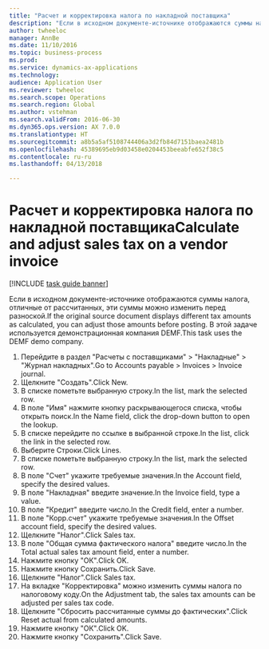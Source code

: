 ```yaml
--- 
title: "Расчет и корректировка налога по накладной поставщика"
description: "Если в исходном документе-источнике отображаются суммы налога, отличные от рассчитанных, эти суммы можно изменить перед разноской."
author: twheeloc
manager: AnnBe
ms.date: 11/10/2016
ms.topic: business-process
ms.prod: 
ms.service: dynamics-ax-applications
ms.technology: 
audience: Application User
ms.reviewer: twheeloc
ms.search.scope: Operations
ms.search.region: Global
ms.author: vstehman
ms.search.validFrom: 2016-06-30
ms.dyn365.ops.version: AX 7.0.0
ms.translationtype: HT
ms.sourcegitcommit: a8b5a5af5108744406a3d2fb84d7151baea2481b
ms.openlocfilehash: 45389695eb9d03458e0204453beeabfe652f38c5
ms.contentlocale: ru-ru
ms.lasthandoff: 04/13/2018

---
```

# <a name="calculate-and-adjust-sales-tax-on-a-vendor-invoice"></a><span data-ttu-id="8df56-103">Расчет и корректировка налога по накладной поставщика</span><span class="sxs-lookup"><span data-stu-id="8df56-103">Calculate and adjust sales tax on a vendor invoice</span></span>

[!INCLUDE [task guide banner](../../includes/task-guide-banner.md)]

<span data-ttu-id="8df56-104">Если в исходном документе-источнике отображаются суммы налога, отличные от рассчитанных, эти суммы можно изменить перед разноской.</span><span class="sxs-lookup"><span data-stu-id="8df56-104">If the original source document displays different tax amounts as calculated, you can adjust those amounts before posting.</span></span> <span data-ttu-id="8df56-105">В этой задаче используется демонстрационная компания DEMF.</span><span class="sxs-lookup"><span data-stu-id="8df56-105">This task uses the DEMF demo company.</span></span>

1. <span data-ttu-id="8df56-106">Перейдите в раздел "Расчеты с поставщиками" > "Накладные" > "Журнал накладных".</span><span class="sxs-lookup"><span data-stu-id="8df56-106">Go to Accounts payable > Invoices > Invoice journal.</span></span>
2. <span data-ttu-id="8df56-107">Щелкните "Создать".</span><span class="sxs-lookup"><span data-stu-id="8df56-107">Click New.</span></span>
3. <span data-ttu-id="8df56-108">В списке пометьте выбранную строку.</span><span class="sxs-lookup"><span data-stu-id="8df56-108">In the list, mark the selected row.</span></span>
4. <span data-ttu-id="8df56-109">В поле "Имя" нажмите кнопку раскрывающегося списка, чтобы открыть поиск.</span><span class="sxs-lookup"><span data-stu-id="8df56-109">In the Name field, click the drop-down button to open the lookup.</span></span>
5. <span data-ttu-id="8df56-110">В списке перейдите по ссылке в выбранной строке.</span><span class="sxs-lookup"><span data-stu-id="8df56-110">In the list, click the link in the selected row.</span></span>
6. <span data-ttu-id="8df56-111">Выберите Строки.</span><span class="sxs-lookup"><span data-stu-id="8df56-111">Click Lines.</span></span>
7. <span data-ttu-id="8df56-112">В списке пометьте выбранную строку.</span><span class="sxs-lookup"><span data-stu-id="8df56-112">In the list, mark the selected row.</span></span>
8. <span data-ttu-id="8df56-113">В поле "Счет" укажите требуемые значения.</span><span class="sxs-lookup"><span data-stu-id="8df56-113">In the Account field, specify the desired values.</span></span>
9. <span data-ttu-id="8df56-114">В поле "Накладная" введите значение.</span><span class="sxs-lookup"><span data-stu-id="8df56-114">In the Invoice field, type a value.</span></span>
10. <span data-ttu-id="8df56-115">В поле "Кредит" введите число.</span><span class="sxs-lookup"><span data-stu-id="8df56-115">In the Credit field, enter a number.</span></span>
11. <span data-ttu-id="8df56-116">В поле "Корр.счет" укажите требуемые значения.</span><span class="sxs-lookup"><span data-stu-id="8df56-116">In the Offset account field, specify the desired values.</span></span>
12. <span data-ttu-id="8df56-117">Щелкните "Налог".</span><span class="sxs-lookup"><span data-stu-id="8df56-117">Click Sales tax.</span></span>
13. <span data-ttu-id="8df56-118">В поле "Общая сумма фактического налога" введите число.</span><span class="sxs-lookup"><span data-stu-id="8df56-118">In the Total actual sales tax amount field, enter a number.</span></span>
14. <span data-ttu-id="8df56-119">Нажмите кнопку "OК".</span><span class="sxs-lookup"><span data-stu-id="8df56-119">Click OK.</span></span>
15. <span data-ttu-id="8df56-120">Нажмите кнопку Сохранить.</span><span class="sxs-lookup"><span data-stu-id="8df56-120">Click Save.</span></span>
16. <span data-ttu-id="8df56-121">Щелкните "Налог".</span><span class="sxs-lookup"><span data-stu-id="8df56-121">Click Sales tax.</span></span>
17. <span data-ttu-id="8df56-122">На вкладке "Корректировка" можно изменить суммы налога по налоговому коду.</span><span class="sxs-lookup"><span data-stu-id="8df56-122">On the Adjustment tab, the sales tax amounts can be adjusted per sales tax code.</span></span>
18. <span data-ttu-id="8df56-123">Щелкните "Сбросить рассчитанные суммы до фактических".</span><span class="sxs-lookup"><span data-stu-id="8df56-123">Click Reset actual from calculated amounts.</span></span>
19. <span data-ttu-id="8df56-124">Нажмите кнопку "OК".</span><span class="sxs-lookup"><span data-stu-id="8df56-124">Click OK.</span></span>
20. <span data-ttu-id="8df56-125">Нажмите кнопку "Сохранить".</span><span class="sxs-lookup"><span data-stu-id="8df56-125">Click Save.</span></span>


